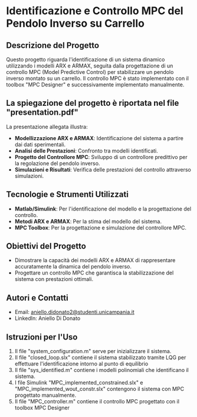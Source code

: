 # Identificazione e Controllo MPC del Pendolo Inverso su Carrello

## Descrizione del Progetto

Questo progetto riguarda l'identificazione di un sistema dinamico utilizzando i modelli ARX e ARMAX, seguita dalla progettazione di un controllo MPC (Model Predictive Control) per stabilizzare un pendolo inverso montato su un carrello.
Il controllo MPC è stato implementato con il toolbox "MPC Designer" e successivamente implementato manualmente.


##  La spiegazione del progetto è riportata nel file "presentation.pdf"

La presentazione allegata illustra:

- **Modellizzazione ARX e ARMAX**: Identificazione del sistema a partire dai dati sperimentali.
- **Analisi delle Prestazioni**: Confronto tra modelli identificati.
- **Progetto del Controllore MPC**: Sviluppo di un controllore predittivo per la regolazione del pendolo inverso.
- **Simulazioni e Risultati**: Verifica delle prestazioni del controllo attraverso simulazioni.

## Tecnologie e Strumenti Utilizzati

- **Matlab/Simulink**: Per l'identificazione del modello e la progettazione del controllo.
- **Metodi ARX e ARMAX**: Per la stima del modello del sistema.
- **MPC Toolbox**: Per la progettazione e simulazione del controllore MPC.

## Obiettivi del Progetto

- Dimostrare la capacità dei modelli ARX e ARMAX di rappresentare accuratamente la dinamica del pendolo inverso.
- Progettare un controllo MPC che garantisca la stabilizzazione del sistema con prestazioni ottimali.


## Autori e Contatti

- Email: aniello.didonato2@studenti.unicampania.it
- LinkedIn: Aniello Di Donato
  
## Istruzioni per l'Uso
1. Il file "system_configuration.m" serve per inizializzare il sistema.
3. Il file "closed_loop.slx" contiene il sistema stabilizzato tramite LQG per effettuare l'identificazione intorno al punto di equilibrio
4. Il file "sys_identified.m" contiene i modelli polinomiali che identificano il sistema.
5. I file Simulink "MPC_implemented_constrained.slx" e "MPC_implemented_wout_constr.slx" contengono il sistema con MPC progettato manualmente.
6. Il file "MPC_controller.m" contiene il controllo MPC progettato con il toolbox MPC Designer

